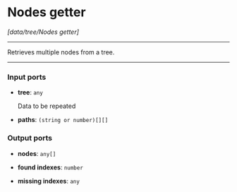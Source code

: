 # Nodes getter

_[data/tree/Nodes getter]_

---

Retrieves multiple nodes from a tree.  

---

### Input ports

* __tree__: ` any `

    Data to be repeated


* __paths__: ` (string or number)[][] `

### Output ports

* __nodes__: ` any[] `


* __found indexes__: ` number `


* __missing indexes__: ` any `


